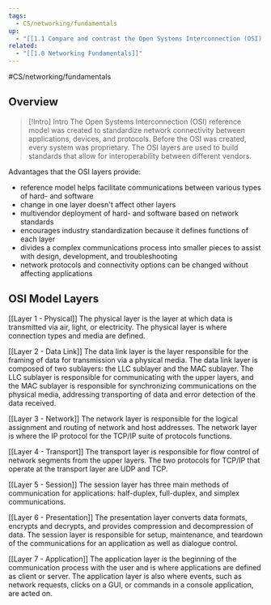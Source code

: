 ```yaml
---
tags:
  - CS/networking/fundamentals
up:
  - "[[1.1 Compare and contrast the Open Systems Interconnection (OSI) model layers and encapsulation concepts]]"
related:
  - "[[1.0 Networking Fundamentals]]"
---
```

#CS/networking/fundamentals 

## Overview

> [!Intro] Intro
> The Open Systems Interconnection (OSI) reference model was created to standardize network connectivity between applications, devices, and protocols. Before the OSI was created, every system was proprietary. The OSI layers are used to build standards that allow for interoperability between different vendors.

Advantages that the OSI layers provide:

- reference model helps facilitate communications between various types of hard- and software
- change in one layer doesn't affect other layers
- multivendor deployment of hard- and software based on network standards
- encourages industry standardization because it defines functions of each layer
- divides a complex communications process into smaller pieces to assist with design, development, and troubleshooting
- network protocols and connectivity options can be changed without affecting applications


## OSI Model Layers

[[Layer 1 - Physical]]
The physical layer is the layer at which data is transmitted via air, light, or electricity. The physical layer is where connection types and media are defined.

[[Layer 2 - Data Link]]
The data link layer is the layer responsible for the framing of data for transmission via a physical media. The data link layer is composed of two sublayers: the LLC sublayer and the MAC sublayer. The LLC sublayer is responsible for communicating with the upper layers, and the MAC sublayer is responsible for synchronizing communications on the physical media, addressing transporting of data and error detection of the data received. 

[[Layer 3 - Network]]
The network layer is responsible for the logical assignment and routing of network and host addresses. The network layer is where the IP protocol for the TCP/IP suite of protocols functions. 

[[Layer 4 - Transport]]
The transport layer is responsible for flow control of network segments from the upper layers. The two protocols for TCP/IP that operate at the transport layer are UDP and TCP. 

[[Layer 5 - Session]]
The session layer has three main methods of communication for applications: half-duplex, full-duplex, and simplex communications. 

[[Layer 6 - Presentation]]
The presentation layer converts data formats, encrypts and decrypts, and provides compression and decompression of data. The session layer is responsible for setup, maintenance, and teardown of the communications for an application as well as dialogue control. 

[[Layer 7 - Application]]
The application layer is the beginning of the communication process with the user and is where applications are defined as client or server. The application layer is also where events, such as network requests, clicks on a GUI, or commands in a console application, are acted on.


